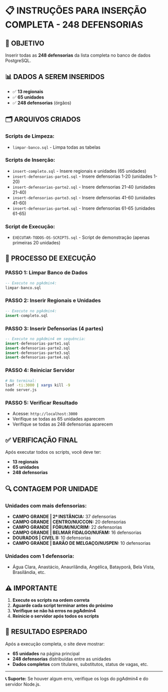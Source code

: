 # 📋 **INSTRUÇÕES PARA INSERÇÃO COMPLETA - 248 DEFENSORIAS**

## 🎯 **OBJETIVO**
Inserir todas as **248 defensorias** da lista completa no banco de dados PostgreSQL.

## 📊 **DADOS A SEREM INSERIDOS**
- ✅ **13 regionais**
- ✅ **65 unidades** 
- ✅ **248 defensorias** (órgãos)

## 🗂️ **ARQUIVOS CRIADOS**

### **Scripts de Limpeza:**
- `limpar-banco.sql` - Limpa todas as tabelas

### **Scripts de Inserção:**
- `insert-completo.sql` - Insere regionais e unidades (65 unidades)
- `insert-defensorias-parte1.sql` - Insere defensorias 1-20 (unidades 1-20)
- `insert-defensorias-parte2.sql` - Insere defensorias 21-40 (unidades 21-40) 
- `insert-defensorias-parte3.sql` - Insere defensorias 41-60 (unidades 41-60)
- `insert-defensorias-parte4.sql` - Insere defensorias 61-65 (unidades 61-65)

### **Script de Execução:**
- `EXECUTAR-TODOS-OS-SCRIPTS.sql` - Script de demonstração (apenas primeiras 20 unidades)

## 🚀 **PROCESSO DE EXECUÇÃO**

### **PASSO 1: Limpar Banco de Dados**
```sql
-- Execute no pgAdmin4:
limpar-banco.sql
```

### **PASSO 2: Inserir Regionais e Unidades**
```sql
-- Execute no pgAdmin4:
insert-completo.sql
```

### **PASSO 3: Inserir Defensorias (4 partes)**
```sql
-- Execute no pgAdmin4 em sequência:
insert-defensorias-parte1.sql
insert-defensorias-parte2.sql
insert-defensorias-parte3.sql
insert-defensorias-parte4.sql
```

### **PASSO 4: Reiniciar Servidor**
```bash
# No terminal:
lsof -ti:3000 | xargs kill -9
node server.js
```

### **PASSO 5: Verificar Resultado**
- Acesse: `http://localhost:3000`
- Verifique se todas as 65 unidades aparecem
- Verifique se todas as 248 defensorias aparecem

## ✅ **VERIFICAÇÃO FINAL**

Após executar todos os scripts, você deve ter:
- **13 regionais**
- **65 unidades**
- **248 defensorias**

## 🔍 **CONTAGEM POR UNIDADE**

### **Unidades com mais defensorias:**
- **CAMPO GRANDE | 2ª INSTÂNCIA:** 37 defensorias
- **CAMPO GRANDE | CENTRO/NUCCON:** 20 defensorias
- **CAMPO GRANDE | FÓRUM/NUCRIM:** 22 defensorias
- **CAMPO GRANDE | BELMAR FIDALGO/NUFAM:** 16 defensorias
- **DOURADOS | CIVEL II:** 10 defensorias
- **CAMPO GRANDE | BARÃO DE MELGAÇO/NUSPEN:** 10 defensorias

### **Unidades com 1 defensoria:**
- Água Clara, Anastácio, Anaurilândia, Angélica, Batayporã, Bela Vista, Brasilândia, etc.

## ⚠️ **IMPORTANTE**

1. **Execute os scripts na ordem correta**
2. **Aguarde cada script terminar antes do próximo**
3. **Verifique se não há erros no pgAdmin4**
4. **Reinicie o servidor após todos os scripts**

## 🎉 **RESULTADO ESPERADO**

Após a execução completa, o site deve mostrar:
- **65 unidades** na página principal
- **248 defensorias** distribuídas entre as unidades
- **Dados completos** com titulares, substitutos, status de vagas, etc.

---

**📞 Suporte:** Se houver algum erro, verifique os logs do pgAdmin4 e do servidor Node.js.

